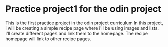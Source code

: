 # Practice project1 for the odin project

This is the first practice project in the odin project curriculum
In this project, i will be creating a simple recipe page where i'll be using images and lists. I'll create different pages and link them to the homepage.
The recipe homepage will link to other recipe pages.
